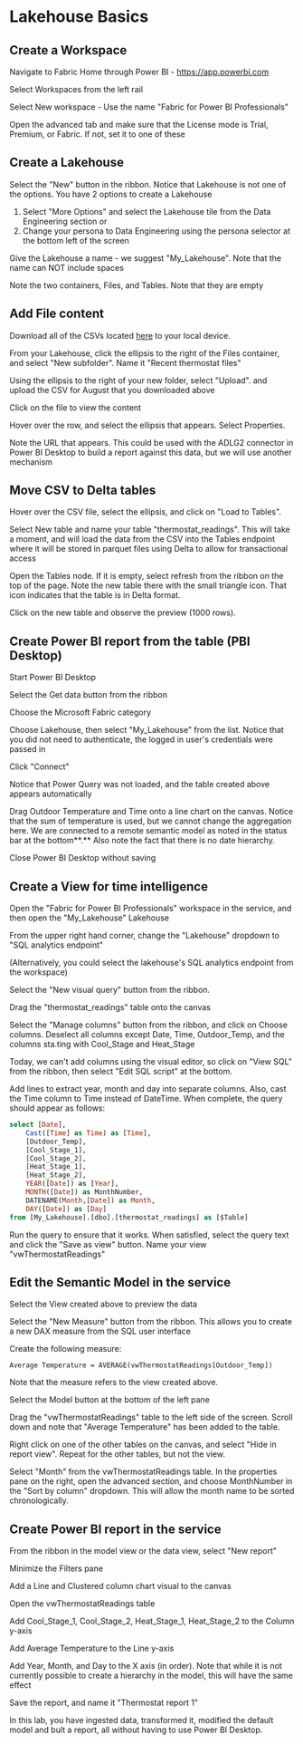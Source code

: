 # Lakehouse Basics

## Create a Workspace

Navigate to Fabric Home through Power BI - https://app.powerbi.com

Select Workspaces from the left rail

Select New workspace - Use the name "Fabric for Power BI Professionals"

Open the advanced tab and make sure that the License mode is Trial, Premium, or Fabric. If not, set it to one of these

## Create a Lakehouse

Select the "New" button in the ribbon. Notice that Lakehouse is not one of the options. You have 2 options to create a Lakehouse

1. Select "More Options" and select the Lakehouse tile from the Data Engineering section or
2. Change your persona to Data Engineering using the persona selector at the bottom left of the screen

Give the Lakehouse a name - we suggest "My_Lakehouse". Note that the name can NOT include spaces

Note the two containers, Files, and Tables. Note that they are empty


## Add File content

Download all of the CSVs located [here](https://github.com/jasonhimmelstein/FabricForPowerBI/tree/main/Recent%20Thermostat%20Data) to your local device.

From your Lakehouse, click the ellipsis to the right of the Files container, and select "New subfolder". Name it "Recent thermostat files"

Using the ellipsis to the right of your new folder, select "Upload". and upload the CSV for August that you downloaded above

Click on the file to view the content

Hover over the row, and select the ellipsis that appears. Select Properties.

Note the URL that appears. This could be used with the ADLG2 connector in Power BI Desktop to build a report against this data, but we will use another mechanism

## Move CSV to Delta tables

Hover over the CSV file, select the ellipsis, and click on "Load to Tables".

Select New table and name your table "thermostat_readings". This will take a moment, and will load the data from the CSV into the Tables endpoint where it will be stored in parquet files using Delta to allow for transactional access

Open the Tables node. If it is empty, select refresh from the ribbon on the top of the page. Note the new table there with the small triangle icon. That icon indicates that the table is in Delta format.

Click on the new table and observe the preview (1000 rows).

## Create Power BI report from the table (PBI Desktop)

Start Power BI Desktop

Select the Get data button from the ribbon

Choose the Microsoft Fabric category

Choose Lakehouse, then select "My_Lakehouse" from the list. Notice that you did not need to authenticate, the logged in user's credentials were passed in

Click "Connect"

Notice that Power Query was not loaded, and the table created above appears automatically

Drag Outdoor Temperature and Time onto a line chart on the canvas. Notice that the sum of temperature is used, but we cannot change the aggregation here. We are connected to a remote semantic model as noted in the status bar at the bottom**.** Also note the fact that there is no date hierarchy.

Close Power BI Desktop without saving

## Create a View for time intelligence

Open the "Fabric for Power BI Professionals" workspace in the service, and then open the "My_Lakehouse" Lakehouse

From the upper right hand corner, change the "Lakehouse" dropdown to "SQL analytics endpoint"

(Alternatively, you could select the lakehouse's SQL analytics endpoint from the workspace)

Select the "New visual query" button from the ribbon.

Drag the "thermostat_readings" table onto the canvas

Select the "Manage columns" button from the ribbon, and click on Choose columns. Deselect all columns except Date, Time, Outdoor_Temp, and the columns sta.ting with Cool_Stage and Heat_Stage

Today, we can't add columns using the visual editor, so click on "View SQL" from the ribbon, then select "Edit SQL script" at the bottom.

Add lines to extract year, month and day into separate columns. Also, cast the Time column to Time instead of DateTime. When complete, the query should appear as follows:

```Sql
select [Date],
    Cast([Time] as Time) as [Time],
    [Outdoor_Temp],
    [Cool_Stage_1],
    [Cool_Stage_2],
    [Heat_Stage_1],
    [Heat_Stage_2],
    YEAR([Date]) as [Year],
    MONTH([Date]) as MonthNumber,
    DATENAME(Month,[Date]) as Month,
    DAY([Date]) as [Day]
from [My_Lakehouse].[dbo].[thermostat_readings] as [$Table]
```

Run the query to ensure that it works. When satisfied, select the query text and click the "Save as view" button. Name your view "vwThermostatReadings"

## Edit the Semantic Model in the service

Select the View created above to preview the data

Select the "New Measure" button from the ribbon. This allows you to create a new DAX measure from the SQL user interface

Create the following measure:

```PlainText
Average Temperature = AVERAGE(vwThermostatReadings[Outdoor_Temp])
```

Note that the measure refers to the view created above.

Select the Model button at the bottom of the left pane

Drag the "vwThermostatReadings" table to the left side of the screen. Scroll down and note that "Average Temperature" has been added to the table.

Right click on one of the other tables on the canvas, and select "Hide in report view". Repeat for the other tables, but not the view. 

Select "Month" from the vwThermostatReadings table. In the properties pane on the right, open the advanced section, and choose MonthNumber in the "Sort by column" dropdown. This will allow the month name to be sorted chronologically.

## Create Power BI report in the service

From the ribbon in the model view or the data view, select "New report"

Minimize the Filters pane

Add a Line and Clustered column chart visual to the canvas

Open the vwThermostatReadings table

Add Cool_Stage_1, Cool_Stage_2, Heat_Stage_1, Heat_Stage_2 to the Column y-axis

Add Average Temperature to the Line y-axis

Add Year, Month, and Day to the X axis (in order). Note that while it is not currently possible to create a hierarchy in the model, this will have the same effect

Save the report, and name it "Thermostat report 1"

In this lab, you have ingested data, transformed it, modified the default model and bult a report, all without having to use Power BI Desktop.
